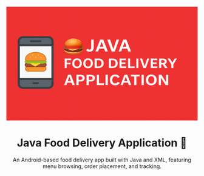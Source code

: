 <!-- Banner -->
<p align="center">
  <a href="docs/banner.png" target="_blank">
    <img src="docs/banner.png" alt="Java Food Delivery App" width="100%" height="300px"/>
  </a>
</p>

<h1 align="center">Java Food Delivery Application 🍔</h1>

<p align="center">
  An Android-based food delivery app built with Java and XML, featuring menu browsing, order placement, and tracking.
</p>
